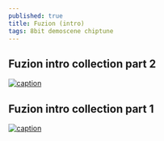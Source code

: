 ```yaml
---
published: true
title: Fuzion (intro)
tags: 8bit demoscene chiptune
---
```

## Fuzion intro collection part 2

[![caption](https://img.youtube.com/vi/9ui0ye2a_HE/0.jpg)](https://www.youtube.com/watch?v=9ui0ye2a_HE)

## Fuzion intro collection part 1

[![caption](https://img.youtube.com/vi/-fSrw0Kem_4/0.jpg)](https://www.youtube.com/watch?v=-fSrw0Kem_4)
